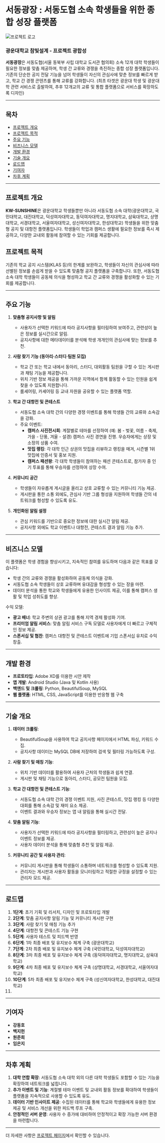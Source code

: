 # 서동광장 : 서동도협 소속 학생들을 위한 종합 성장 플랫폼

![프로젝트 로고](path-to-logo)

### 광운대학교 참빛설계 - 프로젝트 광합성

**서동광장**은 서동도협(서울 동북부 사립 대학교 도서관 협의회) 소속 12개 대학 학생들이 필요한 정보를 맞춤 제공하며, 학생 간 교류와 경쟁을 촉진하는 종합 성장 플랫폼입니다. 기존의 단순한 공지 전달 기능을 넘어 학생들이 자신의 관심사에 맞춘 정보를 빠르게 받고, 학교 간 경쟁 콘텐츠를 통해 교류를 강화합니다. (최초 타겟은 광운대 학생 및 광운대학 관련 서비스로 출발하여, 추후 12개교의 교류 및 통합 플랫폼으로 서비스를 확장하도록 디자인)

---

## 목차

- [프로젝트 개요](#프로젝트-개요)
- [프로젝트 목적](#프로젝트-목적)
- [주요 기능](#주요-기능)
- [비즈니스 모델](#비즈니스-모델)
- [개발 환경](#개발-환경)
- [기술 개요](#기술-개요)
- [로드맵](#로드맵)
- [기여자](#기여자)
- [차후 계획](#차후-계획)

---

## 프로젝트 개요

**KW-SUNSHINE**은 광운대학교 학생들뿐만 아니라 서동도협 소속 대학(광운대학교, 국민대학교, 대진대학교, 덕성여자대학교, 동덕여자대학교, 명지대학교, 삼육대학교, 상명대학교, 서경대학교, 서울여자대학교, 성신여자대학교, 한성대학교) 학생들을 위한 맞춤형 공지 및 대항전 플랫폼입니다. 학생들이 학업과 캠퍼스 생활에 필요한 정보를 즉시 제공하고, 다양한 교내외 활동에 참여할 수 있는 기회를 제공합니다.

## 프로젝트 목적

기존의 학교 공지 시스템(KLAS 등)의 한계를 보완하고, 학생들이 자신의 관심사에 따라 선별된 정보를 손쉽게 받을 수 있도록 맞춤형 공지 플랫폼을 구축합니다. 또한, 서동도협 소속 대학 학생들이 공동체 의식을 형성하고 학교 간 교류와 경쟁을 활성화할 수 있는 기회를 제공합니다.

---

## 주요 기능

1. **맞춤형 공지사항 및 알림**
   - 사용자가 선택한 키워드에 따라 공지사항을 필터링하여 보여주고, 관련성이 높은 정보를 실시간으로 알림.
   - 공지사항에 대한 메타데이터를 분석해 학생 개개인의 관심사에 맞는 정보를 추천.

2. **사람 찾기 기능 (동아리·스터디·팀원 모집)**
   - 학교 간 또는 학교 내에서 동아리, 스터디, 대외활동 팀원을 구할 수 있는 게시판과 채팅 기능을 제공합니다.
   - 위치 기반 정보 제공을 통해 가까운 지역에서 함께 활동할 수 있는 인원을 쉽게 찾을 수 있도록 지원합니다.
   - 룸셰어링, 카셰어링 등 교내 자원을 공유할 수 있는 플랫폼 역할.

3. **학교 간 대항전 및 콘테스트**
   - 서동도협 소속 대학 간의 다양한 경쟁 이벤트를 통해 학생들 간의 교류와 소속감을 강화.
   - 주요 이벤트:
     - **캠퍼스 사진전시회**: 계절별로 테마를 선정하여 (예: 봄 - 벚꽃, 여름 - 축제, 가을 - 단풍, 겨울 - 설경) 캠퍼스 사진 경연을 진행. 우승자에게는 상장 및 소정의 상품 수여.
     - **맛집 랭킹**: 각 대학 인근 상권의 맛집을 리뷰하고 랭킹을 매겨, 시즌별 1위 맛집에 인증서 및 홍보 지원.
     - **캠퍼스 패션왕**: 각 대학 학생들이 참여하는 패션 콘테스트로, 참가자 중 인기 투표를 통해 우승자를 선정하여 상장 수여.
   
4. **커뮤니티 공간**
   - 학생들이 자유롭게 게시글을 올리고 상호 교류할 수 있는 커뮤니티 기능 제공.
   - 게시판을 통한 소통 외에도, 관심사 기반 그룹 형성을 지원하여 학생들 간의 네트워크를 형성할 수 있도록 유도.

5. **개인화된 알림 설정**
   - 관심 키워드를 기반으로 중요한 정보에 대한 실시간 알림 제공.
   - 공지사항 외에도 학교 이벤트나 대항전, 콘테스트 결과 알림 기능 추가.

---

## 비즈니스 모델

이 플랫폼은 학생 경험을 향상시키고, 지속적인 참여를 유도하며 다음과 같은 목표를 갖습니다:
- 학생 간의 교류와 경쟁을 활성화하여 공동체 의식을 강화.
- 서동도협 소속 학생들이 상호 교류하며 유대감을 형성할 수 있는 장을 마련.
- 데이터 분석을 통한 학교와 학생들에게 유용한 인사이트 제공, 이를 통해 캠퍼스 생활 및 학업 성취도를 향상.

수익 모델:
- **광고 배너**: 학교 주변의 상권 광고를 통해 지역 경제 활성화 기여.
- **프리미엄 알림 서비스**: 맞춤 알림 서비스 구독 모델로 사용자에게 더 빠르고 구체적인 정보 제공.
- **스폰서십 및 협찬**: 캠퍼스 대항전 및 콘테스트 이벤트에 기업 스폰서십 유치로 수익 창출.

---

## 개발 환경

- **프로토타입**: Adobe XD를 이용한 시안 제작
- **앱 개발**: Android Studio (Java 및 Kotlin 사용)
- **백엔드 및 크롤링**: Python, BeautifulSoup, MySQL
- **웹 플랫폼**: HTML, CSS, JavaScript를 이용한 반응형 웹 구축

---

## 기술 개요

1. **데이터 크롤링**: 
   - BeautifulSoup을 사용하여 학교 공지사항 페이지에서 HTML 파싱, 키워드 수집.
   - 공지사항 데이터는 MySQL DB에 저장하여 검색 및 필터링 가능하도록 구성.

2. **사람 찾기 및 매칭 기능**:
   - 위치 기반 데이터를 활용하여 사용자 근처의 학생들과 쉽게 연결.
   - 게시판 및 채팅 기능으로 동아리, 스터디, 공모전 팀원을 모집.

3. **학교 간 대항전 및 콘테스트 기능**:
   - 서동도협 소속 대학 간의 경쟁 이벤트 지원, 사진 콘테스트, 맛집 랭킹 등 다양한 대회를 통해 소속감 및 재미 요소 제공.
   - 이벤트 결과와 우승자 정보는 앱 내 알림을 통해 실시간 전달.

4. **맞춤 알림 기능**:
   - 사용자가 선택한 키워드에 따라 공지사항을 필터링하고, 관련성이 높은 공지나 이벤트 정보를 제공.
   - 사용자 데이터 분석을 통해 맞춤형 추천 및 알림 제공.

5. **커뮤니티 공간 및 사용자 관리**:
   - 커뮤니티 게시판을 통해 학생들이 소통하며 네트워크를 형성할 수 있도록 지원.
   - 관리자는 게시판과 사용자 활동을 모니터링하고 적절한 규정을 설정할 수 있는 관리자 모드 제공.

---

## 로드맵

1. **1단계**: 초기 기획 및 리서치, 디자인 및 프로토타입 개발
2. **2단계**: 맞춤 공지사항 알림 기능 및 커뮤니티 게시판 구현
3. **3단계**: 사람 찾기 및 매칭 기능 추가
4. **4단계**: 대항전 및 콘테스트 기능 구현
5. **5단계**: 사용자 테스트 및 피드백 반영
6. **6단계**: 1차 최종 배포 및 유지보수 체계 구축 (광운대학교)
7. **7단계**: 2차 최종 배포 및 유지보수 체계 구축 (국민대학교, 덕성여자대학교)
8. **8단계**: 3차 최종 배포 및 유지보수 체계 구축 (동덕여자대학교, 명지대학교, 삼육대학교)
9. **9단계**: 4차 최종 배포 및 유지보수 체계 구축 (상명대학교, 서경대학교, 서울여자대학교)
10. **10단계**: 5차 최종 배포 및 유지보수 체계 구축 (성신여자대학교, 한성대학교, 대진대학교)
11. 
---

## 기여자

- **강동호**
- **백지헌**
- **원준희**
- **임은지**

---

## 차후 계획

1. **대학 연합 확장**: 서동도협 소속 대학 외의 다른 대학 학생들도 포함할 수 있는 기능을 확장하여 네트워크를 넓힙니다.
2. **추가 이벤트 및 기능**: 계절별 테마 이벤트 및 교내외 활동 정보를 확대하여 학생들이 플랫폼을 지속적으로 사용할 수 있도록 유도.
3. **데이터 기반 인사이트 제공**: 수집된 데이터를 통해 학교와 학생들에게 유용한 정보 제공 및 서비스 개선을 위한 피드백 루프 구축.
4. **안정적인 서버 운영**: 사용자 수 증가에 대비하여 안정적이고 확장 가능한 서버 환경을 마련합니다.

---

더 자세한 사항은 [프로젝트 페이지](https://kwcommons.kw.ac.kr/em/61a4f8ef7ad74)에서 확인할 수 있습니다.
